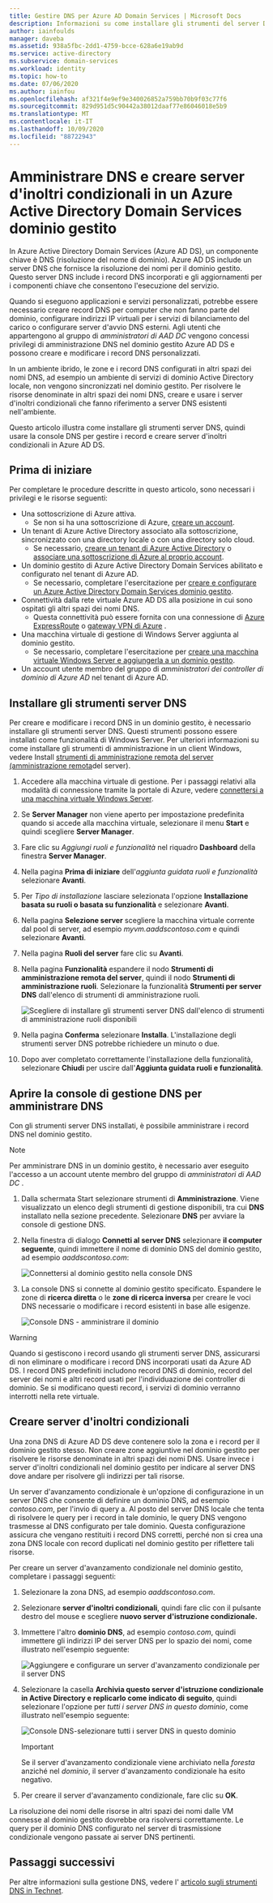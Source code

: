 ```yaml
---
title: Gestire DNS per Azure AD Domain Services | Microsoft Docs
description: Informazioni su come installare gli strumenti del server DNS per gestire DNS e creare server d'inoltri condizionali per un Azure Active Directory Domain Services dominio gestito.
author: iainfoulds
manager: daveba
ms.assetid: 938a5fbc-2dd1-4759-bcce-628a6e19ab9d
ms.service: active-directory
ms.subservice: domain-services
ms.workload: identity
ms.topic: how-to
ms.date: 07/06/2020
ms.author: iainfou
ms.openlocfilehash: af321f4e9ef9e340026852a759bb70b9f03c77f6
ms.sourcegitcommit: 829d951d5c90442a38012daaf77e86046018e5b9
ms.translationtype: MT
ms.contentlocale: it-IT
ms.lasthandoff: 10/09/2020
ms.locfileid: "88722943"
---
```

# <a name="administer-dns-and-create-conditional-forwarders-in-an-azure-active-directory-domain-services-managed-domain"></a>Amministrare DNS e creare server d'inoltri condizionali in un Azure Active Directory Domain Services dominio gestito

In Azure Active Directory Domain Services (Azure AD DS), un componente chiave è DNS (risoluzione del nome di dominio). Azure AD DS include un server DNS che fornisce la risoluzione dei nomi per il dominio gestito. Questo server DNS include i record DNS incorporati e gli aggiornamenti per i componenti chiave che consentono l'esecuzione del servizio.

Quando si eseguono applicazioni e servizi personalizzati, potrebbe essere necessario creare record DNS per computer che non fanno parte del dominio, configurare indirizzi IP virtuali per i servizi di bilanciamento del carico o configurare server d'avvio DNS esterni. Agli utenti che appartengono al gruppo di *amministratori di AAD DC* vengono concessi privilegi di amministrazione DNS nel dominio gestito Azure AD DS e possono creare e modificare i record DNS personalizzati.

In un ambiente ibrido, le zone e i record DNS configurati in altri spazi dei nomi DNS, ad esempio un ambiente di servizi di dominio Active Directory locale, non vengono sincronizzati nel dominio gestito. Per risolvere le risorse denominate in altri spazi dei nomi DNS, creare e usare i server d'inoltri condizionali che fanno riferimento a server DNS esistenti nell'ambiente.

Questo articolo illustra come installare gli strumenti server DNS, quindi usare la console DNS per gestire i record e creare server d'inoltri condizionali in Azure AD DS.

## <a name="before-you-begin"></a>Prima di iniziare

Per completare le procedure descritte in questo articolo, sono necessari i privilegi e le risorse seguenti:

* Una sottoscrizione di Azure attiva.
    * Se non si ha una sottoscrizione di Azure, [creare un account](https://azure.microsoft.com/free/?WT.mc_id=A261C142F).
* Un tenant di Azure Active Directory associato alla sottoscrizione, sincronizzato con una directory locale o con una directory solo cloud.
    * Se necessario, [creare un tenant di Azure Active Directory][create-azure-ad-tenant] o [associare una sottoscrizione di Azure al proprio account][associate-azure-ad-tenant].
* Un dominio gestito di Azure Active Directory Domain Services abilitato e configurato nel tenant di Azure AD.
    * Se necessario, completare l'esercitazione per [creare e configurare un Azure Active Directory Domain Services dominio gestito][create-azure-ad-ds-instance].
* Connettività dalla rete virtuale Azure AD DS alla posizione in cui sono ospitati gli altri spazi dei nomi DNS.
    * Questa connettività può essere fornita con una connessione di [Azure ExpressRoute][expressroute] o [gateway VPN di Azure][vpn-gateway] .
* Una macchina virtuale di gestione di Windows Server aggiunta al dominio gestito.
    * Se necessario, completare l'esercitazione per [creare una macchina virtuale Windows Server e aggiungerla a un dominio gestito][create-join-windows-vm].
* Un account utente membro del gruppo di *amministratori dei controller di dominio di Azure AD* nel tenant di Azure AD.

## <a name="install-dns-server-tools"></a>Installare gli strumenti server DNS

Per creare e modificare i record DNS in un dominio gestito, è necessario installare gli strumenti server DNS. Questi strumenti possono essere installati come funzionalità di Windows Server. Per ulteriori informazioni su come installare gli strumenti di amministrazione in un client Windows, vedere Install [strumenti di amministrazione remota del server (amministrazione remota][install-rsat]del server).

1. Accedere alla macchina virtuale di gestione. Per i passaggi relativi alla modalità di connessione tramite la portale di Azure, vedere [connettersi a una macchina virtuale Windows Server][connect-windows-server-vm].
1. Se **Server Manager** non viene aperto per impostazione predefinita quando si accede alla macchina virtuale, selezionare il menu **Start** e quindi scegliere **Server Manager**.
1. Fare clic su *Aggiungi ruoli e funzionalità* nel riquadro **Dashboard** della finestra **Server Manager**.
1. Nella pagina **Prima di iniziare** dell'*aggiunta guidata ruoli e funzionalità* selezionare **Avanti**.
1. Per *Tipo di installazione* lasciare selezionata l'opzione **Installazione basata su ruoli o basata su funzionalità** e selezionare **Avanti**.
1. Nella pagina **Selezione server** scegliere la macchina virtuale corrente dal pool di server, ad esempio *myvm.aaddscontoso.com* e quindi selezionare **Avanti**.
1. Nella pagina **Ruoli del server** fare clic su **Avanti**.
1. Nella pagina **Funzionalità** espandere il nodo **Strumenti di amministrazione remota del server**, quindi il nodo **Strumenti di amministrazione ruoli**. Selezionare la funzionalità **Strumenti per server DNS** dall'elenco di strumenti di amministrazione ruoli.

    ![Scegliere di installare gli strumenti server DNS dall'elenco di strumenti di amministrazione ruoli disponibili](./media/manage-dns/install-dns-tools.png)

1. Nella pagina **Conferma** selezionare **Installa**. L'installazione degli strumenti server DNS potrebbe richiedere un minuto o due.
1. Dopo aver completato correttamente l'installazione della funzionalità, selezionare **Chiudi** per uscire dall'**Aggiunta guidata ruoli e funzionalità**.

## <a name="open-the-dns-management-console-to-administer-dns"></a>Aprire la console di gestione DNS per amministrare DNS

Con gli strumenti server DNS installati, è possibile amministrare i record DNS nel dominio gestito.

> [!NOTE]
> Per amministrare DNS in un dominio gestito, è necessario aver eseguito l'accesso a un account utente membro del gruppo di *amministratori di AAD DC* .

1. Dalla schermata Start selezionare strumenti di **Amministrazione**. Viene visualizzato un elenco degli strumenti di gestione disponibili, tra cui **DNS** installato nella sezione precedente. Selezionare **DNS** per avviare la console di gestione DNS.
1. Nella finestra di dialogo **Connetti al server DNS** selezionare **il computer seguente**, quindi immettere il nome di dominio DNS del dominio gestito, ad esempio *aaddscontoso.com*:

    ![Connettersi al dominio gestito nella console DNS](./media/manage-dns/connect-dns-server.png)

1. La console DNS si connette al dominio gestito specificato. Espandere le zone di **ricerca diretta** o le **zone di ricerca inversa** per creare le voci DNS necessarie o modificare i record esistenti in base alle esigenze.

    ![Console DNS - amministrare il dominio](./media/manage-dns/dns-manager.png)

> [!WARNING]
> Quando si gestiscono i record usando gli strumenti server DNS, assicurarsi di non eliminare o modificare i record DNS incorporati usati da Azure AD DS. I record DNS predefiniti includono record DNS di dominio, record del server dei nomi e altri record usati per l'individuazione dei controller di dominio. Se si modificano questi record, i servizi di dominio verranno interrotti nella rete virtuale.

## <a name="create-conditional-forwarders"></a>Creare server d'inoltri condizionali

Una zona DNS di Azure AD DS deve contenere solo la zona e i record per il dominio gestito stesso. Non creare zone aggiuntive nel dominio gestito per risolvere le risorse denominate in altri spazi dei nomi DNS. Usare invece i server d'inoltri condizionali nel dominio gestito per indicare al server DNS dove andare per risolvere gli indirizzi per tali risorse.

Un server d'avanzamento condizionale è un'opzione di configurazione in un server DNS che consente di definire un dominio DNS, ad esempio *contoso.com*, per l'invio di query a. Al posto del server DNS locale che tenta di risolvere le query per i record in tale dominio, le query DNS vengono trasmesse al DNS configurato per tale dominio. Questa configurazione assicura che vengano restituiti i record DNS corretti, perché non si crea una zona DNS locale con record duplicati nel dominio gestito per riflettere tali risorse.

Per creare un server d'avanzamento condizionale nel dominio gestito, completare i passaggi seguenti:

1. Selezionare la zona DNS, ad esempio *aaddscontoso.com*.
1. Selezionare **server d'inoltri condizionali**, quindi fare clic con il pulsante destro del mouse e scegliere **nuovo server d'istruzione condizionale.**
1. Immettere l'altro **dominio DNS**, ad esempio *contoso.com*, quindi immettere gli indirizzi IP dei server DNS per lo spazio dei nomi, come illustrato nell'esempio seguente:

    ![Aggiungere e configurare un server d'avanzamento condizionale per il server DNS](./media/manage-dns/create-conditional-forwarder.png)

1. Selezionare la casella **Archivia questo server d'istruzione condizionale in Active Directory e replicarlo come indicato di seguito**, quindi selezionare l'opzione per *tutti i server DNS in questo dominio*, come illustrato nell'esempio seguente:

    ![Console DNS-selezionare tutti i server DNS in questo dominio](./media/manage-dns/store-in-domain.png)

    > [!IMPORTANT]
    > Se il server d'avanzamento condizionale viene archiviato nella *foresta* anziché nel *dominio*, il server d'avanzamento condizionale ha esito negativo.

1. Per creare il server d'avanzamento condizionale, fare clic su **OK**.

La risoluzione dei nomi delle risorse in altri spazi dei nomi dalle VM connesse al dominio gestito dovrebbe ora risolversi correttamente. Le query per il dominio DNS configurato nel server di trasmissione condizionale vengono passate ai server DNS pertinenti.

## <a name="next-steps"></a>Passaggi successivi

Per altre informazioni sulla gestione DNS, vedere l' [articolo sugli strumenti DNS in Technet](/previous-versions/windows/it-pro/windows-server-2008-R2-and-2008/cc753579(v=ws.11)).

<!-- INTERNAL LINKS -->
[create-azure-ad-tenant]: ../active-directory/fundamentals/sign-up-organization.md
[associate-azure-ad-tenant]: ../active-directory/fundamentals/active-directory-how-subscriptions-associated-directory.md
[create-azure-ad-ds-instance]: tutorial-create-instance.md
[expressroute]: ../expressroute/expressroute-introduction.md
[vpn-gateway]: ../vpn-gateway/vpn-gateway-about-vpngateways.md
[create-join-windows-vm]: join-windows-vm.md
[tutorial-create-management-vm]: tutorial-create-management-vm.md
[connect-windows-server-vm]: join-windows-vm.md#connect-to-the-windows-server-vm

<!-- EXTERNAL LINKS -->
[install-rsat]: /windows-server/remote/remote-server-administration-tools#BKMK_Thresh
